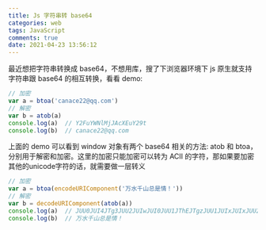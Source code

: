 ```yaml
---
title: Js 字符串转 base64
categories: web
tags: JavaScript
comments: true
date: 2021-04-23 13:56:12
---
```

最近想把字符串转换成 base64，不想用库，搜了下浏览器环境下 js 原生就支持字符串跟 base64 的相互转换，看看 demo:

```js
// 加密
var a = btoa('canace22@qq.com') 
// 解密
var b = atob(a)
console.log(a)  // Y2FuYWNlMjJAcXEuY29t
console.log(b)  // canace22@qq.com
```

上面的 demo 可以看到 window 对象有两个 base64 相关的方法: atob 和 btoa，分别用于解密和加密。这里的加密只能加密可以转为 ACII 的字符，那如果要加密其他的unicode字符的话，就需要做一层转义

```js
// 加密
var a = btoa(encodeURIComponent('万水千山总是情！')) 
// 解密
var b = decodeURIComponent(atob(a))
console.log(a)  // JUU0JUI4JTg3JUU2JUIwJUI0JUU1JThEJTgzJUU1JUIxJUIxJUU2JTgwJUJCJUU2JTk4JUFGJUU2JTgzJTg1JUVGJUJDJTgx
console.log(b)  // 万水千山总是情！
```